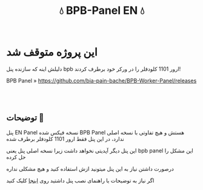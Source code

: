 <h1 align="center">💧 BPB-Panel EN 💧</h1>

<br>

# این پروژه متوقف شد

دلیلش اینه که سازنده پنل bpb ارور 1101 کلودفلر را در ورکر خود برطرف کردند!

BPB Panel » https://github.com/bia-pain-bache/BPB-Worker-Panel/releases

<br>

<br>

## توضیحات 📜
پنل EN Panel نسخه فیکس شده BPB Panel هستش و هیچ تفاوتی با نسخه اصلی ندارد، در این پنل فقط ارور 1101 کلودفلر برطرف شده

این پنل دیگر آپدیتی نخواهد داشت زیرا نسخه اصلی پنل یعنی bpb panel این مشکل را حل کرده

درصورت داشتن نیاز به این پنل میتونید ازش استفاده کنید و هیچ مشکلی نداره

اگر نیاز به توضیحات یا راهنمای نصب پنل داشتید روی [اینجا](https://github.com/iErfun/BPB-Panel-EN/blob/main/README_ENPANEL.md) کلیک کنید

<br>
